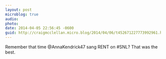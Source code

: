 ```yaml
---
layout: post
microblog: true
audio: 
photo: 
date: 2014-04-05 22:56:45 -0600
guid: http://craigmcclellan.micro.blog/2014/04/06/t452671227773992961.html
---
```

Remember that time @AnnaKendrick47 sang RENT on #SNL? That was the best.
